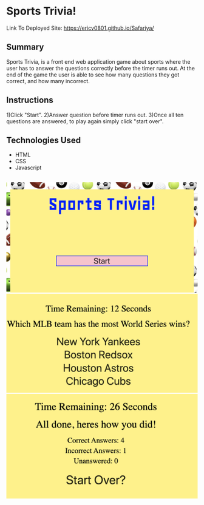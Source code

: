 # Sports Trivia!

Link To Deployed Site: https://ericv0801.github.io/Safariya/
## Summary

Sports Trivia, is a front end web application game about sports where the user has to answer the questions correctly before the timer runs out. At the end of the game the user is able to see how many questions they got correct, and how many incorrect.

## Instructions
1)Click "Start".
2)Answer question before timer runs out.
3)Once all ten questions are answered, to play again simply click "start over".

## Technologies Used

- HTML
- CSS
- Javascript


 ##
 ![GitHub Logo](./assets/images/SPORTSTRIVIA.png)
 ![GitHub Logo](./assets/images/question.png)
 ![GitHub Logo](./assets/images/score.png)
 


